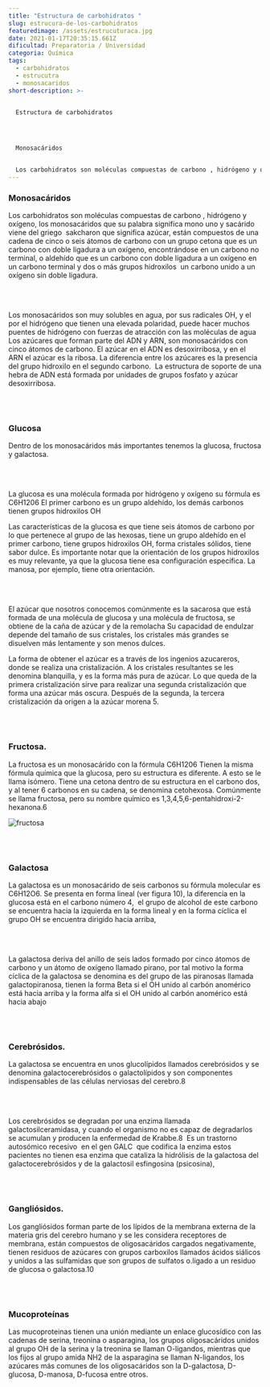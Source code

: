 ```yaml
---
title: "Estructura de carbohidratos "
slug: estrucura-de-los-carbohidratos
featuredimage: /assets/estrucuturaca.jpg
date: 2021-01-17T20:35:15.661Z
dificultad: Preparatoria / Universidad
categoria: Química
tags:
  - carbohidratos
  - estrucutra
  - monosacaridos
short-description: >-
  

  Estructura de carbohidratos 




  Monosacáridos


  Los carbohidratos son moléculas compuestas de carbono , hidrógeno y oxígeno, los monosacáridos que su palabra significa mono uno y sacárido  viene del griego  sakcharon que significa azúcar,
---
```

### Monosacáridos

Los carbohidratos son moléculas compuestas de carbono , hidrógeno y oxígeno, los monosacáridos que su palabra significa mono uno y sacárido  viene del griego  sakcharon que significa azúcar, están compuestos de una cadena de cinco o seis átomos de carbono con un grupo cetona que es un carbono con doble ligadura a un oxígeno, encontrándose en un carbono no terminal, o aldehído que es un carbono con doble ligadura a un oxígeno en un carbono terminal y dos o más grupos hidroxilos  un carbono unido a un oxígeno sin doble ligadura.

<br/> <br/>

Los monosacáridos son muy solubles en agua, por sus radicales OH, y el por el hidrógeno que tienen una elevada polaridad, puede hacer muchos puentes de hidrógeno con fuerzas de atracción con las moléculas de agua Los azúcares que forman parte del ADN y ARN, son monosacáridos con cinco átomos de carbono. El azúcar en el ADN es desoxirribosa, y en el ARN el azúcar es la ribosa. La diferencia entre los azúcares es la presencia del grupo hidroxilo en el segundo carbono.  La estructura de soporte de una hebra de ADN está formada por unidades de grupos fosfato y azúcar desoxirribosa. 

<br/> <br/>

### Glucosa

Dentro de los monosacáridos más importantes tenemos la glucosa, fructosa y galactosa.

<br/> <br/>

La glucosa es una molécula formada por hidrógeno y oxígeno su fórmula es C6H1206 El primer carbono es un grupo aldehído, los demás carbonos tienen grupos hidroxilos OH

Las características de la glucosa es que tiene seis átomos de carbono por lo que pertenece al grupo de las hexosas, tiene un grupo aldehído en el primer carbono, tiene grupos hidroxilos OH, forma cristales sólidos, tiene sabor dulce. Es importante notar que la orientación de los grupos hidroxilos es muy relevante, ya que la glucosa tiene esa configuración específica. La manosa, por ejemplo, tiene otra orientación.

<br/> <br/>

El azúcar que nosotros conocemos comúnmente es la sacarosa que está formada de una molécula de glucosa y una molécula de fructosa, se obtiene de la caña de azúcar y de la remolacha Su capacidad de endulzar depende del tamaño de sus cristales, los cristales más grandes se disuelven más lentamente y son menos dulces.

La forma de obtener el azúcar es a través de los ingenios azucareros, donde se realiza una cristalización. A los cristales resultantes se les denomina blanquilla, y es la forma más pura de azúcar. Lo que queda de la primera cristalización sirve para realizar una segunda cristalización que forma una azúcar más oscura. Después de la segunda, la tercera cristalización da origen a la azúcar morena 5.

<br/> <br/>

### Fructosa.

La fructosa es un monosacárido con la fórmula C6H1206 Tienen la misma fórmula química que la glucosa, pero su estructura es diferente. A esto se le llama isómero. Tiene una cetona dentro de su estructura en el carbono dos, y al tener 6 carbonos en su cadena, se denomina cetohexosa. Comúnmente se llama fructosa, pero su nombre químico es 1,3,4,5,6-pentahidroxi-2-hexanona.6

![fructosa](/assets/glucosafructosa.jpg "fructosa")

<br/> <br/>

### Galactosa

La galactosa es un monosacárido de seis carbonos su fórmula molecular es C6H12O6. Se presenta en forma lineal (ver figura 10), la diferencia en la glucosa está en el carbono número 4,  el grupo de alcohol de este carbono se encuentra hacia la izquierda en la forma lineal y en la forma cíclica el grupo OH se encuentra dirigido hacia arriba,

<br/> <br/>

La galactosa deriva del anillo de seis lados formado por cinco átomos de carbono y un átomo de oxígeno llamado pirano, por tal motivo la forma cíclica de la galactosa se denomina es del grupo de las piranosas llamada galactopiranosa, tienen la forma Beta si el OH unido al carbón anomérico está hacia arriba y la forma alfa si el OH unido al carbón anomérico está hacia abajo

<br/> <br/>

### Cerebrósidos.

La galactosa se encuentra en unos glucolípidos llamados cerebrósidos y se denomina galactocerebrósidos o galactolípidos y son componentes indispensables de las células nerviosas del cerebro.8

<br/> <br/>

Los cerebrósidos se degradan por una enzima llamada galactosilceramidasa, y cuando el organismo no es capaz de degradarlos se acumulan y producen la enfermedad de Krabbe.8  Es un trastorno autosómico recesivo  en el gen GALC  que codifica la enzima estos pacientes no tienen esa enzima que cataliza la hidrólisis de la galactosa del galactocerebrósidos y de la galactosil esfingosina (psicosina),

<br/> <br/>

### Gangliósidos.

Los gangliósidos forman parte de los lípidos de la membrana externa de la materia gris del cerebro humano y se les considera receptores de membrana, están compuestos de oligosacáridos cargados negativamente, tienen residuos de azúcares con grupos carboxilos llamados ácidos siálicos y unidos a las sulfamidas que son grupos de sulfatos o.ligado a un residuo de glucosa o galactosa.10

<br/> <br/>

### Mucoproteínas

Las mucoproteinas tienen una unión mediante un enlace glucosídico con las cadenas de serina, treonina o asparagina, los grupos oligosacáridos unidos al grupo OH de la serina y la treonina se llaman O-ligandos, mientras que los fijos al grupo amida NH2 de la asparagina se llaman N-ligandos, los azúcares más comunes de los oligosacáridos son la D-galactosa, D-glucosa, D-manosa, D-fucosa entre otros.